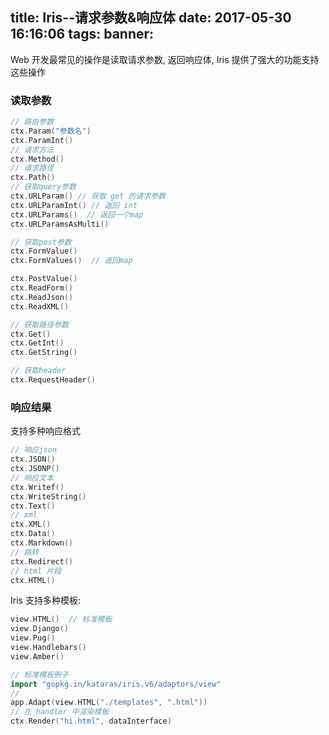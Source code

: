 title: Iris--请求参数&响应体
date: 2017-05-30 16:16:06
tags:
banner:
---
Web 开发最常见的操作是读取请求参数, 返回响应体, Iris 提供了强大的功能支持这些操作

<!-- more -->

### 读取参数

```go
// 路由参数
ctx.Param("参数名")
ctx.ParamInt()
// 请求方法
ctx.Method()
// 请求路径
ctx.Path()
// 获取query参数
ctx.URLParam() // 获取 get 的请求参数
ctx.URLParamInt() // 返回 int
ctx.URLParams()  // 返回一个map
ctx.URLParamsAsMulti()

// 获取post参数
ctx.FormValue()
ctx.FormValues()  // 返回map

ctx.PostValue()
ctx.ReadForm()
ctx.ReadJson()
ctx.ReadXML()

// 获取路径参数
ctx.Get()
ctx.GetInt()
ctx.GetString()

// 获取header
ctx.RequestHeader()
```

### 响应结果

支持多种响应格式

```go
// 响应json
ctx.JSON()
ctx.JSONP()
// 响应文本
ctx.Writef()
ctx.WriteString()
ctx.Text()
// xml
ctx.XML()
ctx.Data()
ctx.Markdown()
// 跳转
ctx.Redirect()
// html 片段
ctx.HTML()
```

Iris 支持多种模板:

```go
view.HTML()  // 标准模板
view.Django()
view.Pug()
view.Handlebars()
view.Amber()

// 标准模板例子
import "gopkg.in/kataras/iris.v6/adaptors/view"
//
app.Adapt(view.HTML("./templates", ".html"))
// 在 handler 中渲染模板
ctx.Render("hi.html", dataInterface)
```
